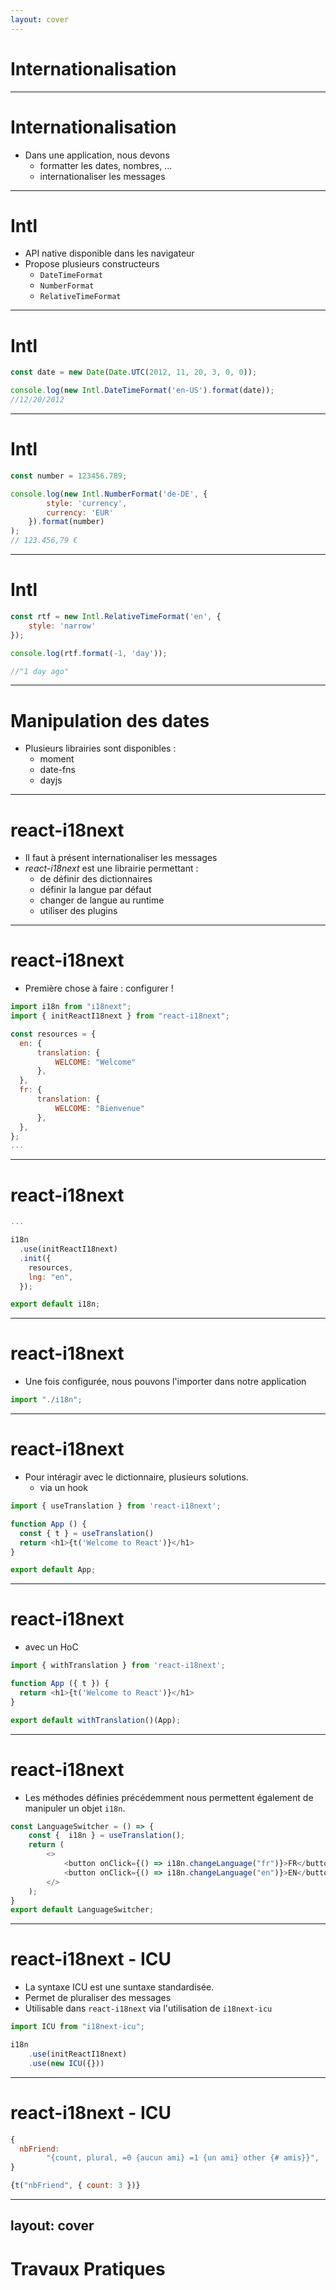 ```yaml
---
layout: cover
---
```


# Internationalisation

---

# Internationalisation

* Dans une application, nous devons
  * formatter les dates, nombres, ...
  * internationaliser les messages

---

# Intl

* API native disponible dans les navigateur
* Propose plusieurs constructeurs
  * `DateTimeFormat`
  * `NumberFormat`
  * `RelativeTimeFormat`

---

# Intl

```javascript
const date = new Date(Date.UTC(2012, 11, 20, 3, 0, 0));

console.log(new Intl.DateTimeFormat('en-US').format(date));
//12/20/2012
```

---

# Intl

```javascript
const number = 123456.789;

console.log(new Intl.NumberFormat('de-DE', {
        style: 'currency',
        currency: 'EUR'
    }).format(number)
);
// 123.456,79 €
```

---

# Intl

```javascript
const rtf = new Intl.RelativeTimeFormat('en', {
    style: 'narrow'
});

console.log(rtf.format(-1, 'day'));

//"1 day ago"
```

---

# Manipulation des dates

* Plusieurs librairies sont disponibles :
  * moment
  * date-fns
  * dayjs

--- 

# react-i18next

* Il faut à présent internationaliser les messages
* *react-i18next* est une librairie permettant :
  * de définir des dictionnaires
  * définir la langue par défaut
  * changer de langue au runtime
  * utiliser des plugins

---

# react-i18next

* Première chose à faire : configurer !

```javascript
import i18n from "i18next";
import { initReactI18next } from "react-i18next";

const resources = {
  en: {
      translation: {
          WELCOME: "Welcome"
      },
  },
  fr: {
      translation: {
          WELCOME: "Bienvenue"
      },
  },
};
...
```

---

# react-i18next

```javascript
...

i18n
  .use(initReactI18next)
  .init({
    resources,
    lng: "en",
  });

export default i18n;
```

---

# react-i18next

* Une fois configurée, nous pouvons l'importer dans notre application

```javascript
import "./i18n";
```

---

# react-i18next

* Pour intéragir avec le dictionnaire, plusieurs solutions.
  * via un hook

```javascript
import { useTranslation } from 'react-i18next';

function App () {
  const { t } = useTranslation()
  return <h1>{t('Welcome to React')}</h1>
}

export default App;
```

---

# react-i18next

* avec un HoC

```javascript
import { withTranslation } from 'react-i18next';

function App ({ t }) {
  return <h1>{t('Welcome to React')}</h1>
}

export default withTranslation()(App);
```

---

# react-i18next

* Les méthodes définies précédemment nous permettent également de manipuler un objet `i18n`.

```javascript
const LanguageSwitcher = () => {
    const {  i18n } = useTranslation();
    return (
        <>
            <button onClick={() => i18n.changeLanguage("fr")}>FR</button>
            <button onClick={() => i18n.changeLanguage("en")}>EN</button>
        </>
    );
}
export default LanguageSwitcher;
```

---

# react-i18next - ICU

* La syntaxe ICU est une suntaxe standardisée.
* Permet de pluraliser des messages
* Utilisable dans `react-i18next` via l'utilisation de `i18next-icu`

```javascript
import ICU from "i18next-icu";

i18n
    .use(initReactI18next)
    .use(new ICU({}))
```

---

# react-i18next - ICU

```javascript
{
  nbFriend:
        "{count, plural, =0 {aucun ami} =1 {un ami} other {# amis}}",
}
```

```javascript
{t("nbFriend", { count: 3 })}
```

---
layout: cover
---

# Travaux Pratiques
